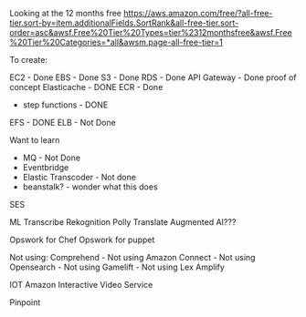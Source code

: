 Looking at the 12 months free
https://aws.amazon.com/free/?all-free-tier.sort-by=item.additionalFields.SortRank&all-free-tier.sort-order=asc&awsf.Free%20Tier%20Types=tier%2312monthsfree&awsf.Free%20Tier%20Categories=*all&awsm.page-all-free-tier=1

To create: 

EC2 - Done
EBS - Done
S3 - Done
RDS - Done
API Gateway - Done proof of concept
Elasticache - DONE
ECR - Done
- step functions - DONE

EFS - DONE
ELB - Not Done

Want to learn
- MQ - Not Done
- Eventbridge
- Elastic Transcoder - Not done
- beanstalk? - wonder what this does


SES



ML
Transcribe
Rekognition
Polly
Translate
Augmented AI???


Opswork for Chef
Opswork for puppet

Not using:
Comprehend - Not using
Amazon Connect - Not using
Opensearch - Not using
Gamelift - Not using
Lex 
Amplify

IOT
Amazon Interactive Video Service


Pinpoint